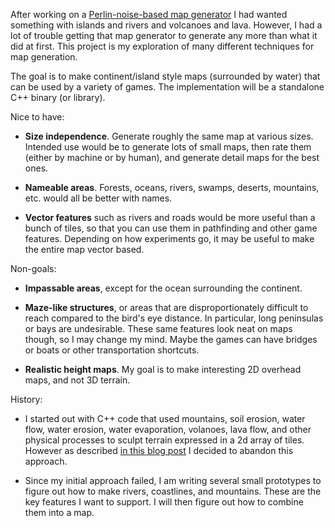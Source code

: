 After working on a [Perlin-noise-based map
generator](http://simblob.blogspot.com/2010/01/simple-map-generation.html)
I had wanted something with islands and rivers and volcanoes and
lava. However, I had a lot of trouble getting that map generator to
generate any more than what it did at first. This project is my
exploration of many different techniques for map generation.

The goal is to make continent/island style maps (surrounded by water)
that can be used by a variety of games. The implementation will be a
standalone C++ binary (or library).  

Nice to have:

*   **Size independence**. Generate roughly the same map at various sizes. Intended use would be to generate lots of small maps, then rate them (either by machine or by human), and generate detail maps for the best ones.

*   **Nameable areas**. Forests, oceans, rivers, swamps, deserts, mountains, etc. would all be better with names.

*   **Vector features** such as rivers and roads would be more useful than a bunch of tiles, so that you can use them in pathfinding and other game features. Depending on how experiments go, it may be useful to make the entire map vector based.

Non-goals:

*   **Impassable areas**, except for the ocean surrounding the continent.

*   **Maze-like structures**, or areas that are disproportionately difficult to reach compared to the bird's eye distance. In particular, long peninsulas or bays are undesirable. These same features look neat on maps though, so I may change my mind. Maybe the games can have bridges or boats or other transportation shortcuts.

*   **Realistic height maps**.  My goal is to make interesting 2D overhead maps, and not 3D terrain.

History:

*   I started out with C++ code that used mountains, soil erosion, water flow, water erosion, water evaporation, volanoes, lava flow, and other physical processes to sculpt terrain expressed in a 2d array of tiles. However as described [in this blog post](http://simblob.blogspot.com/2010/06/teleological-vs-ontogenetic-map.html) I decided to abandon this approach.

*   Since my initial approach failed, I am writing several small prototypes to figure out how to make rivers, coastlines, and mountains. These are the key features I want to support. I will then figure out how to combine them into a map.
